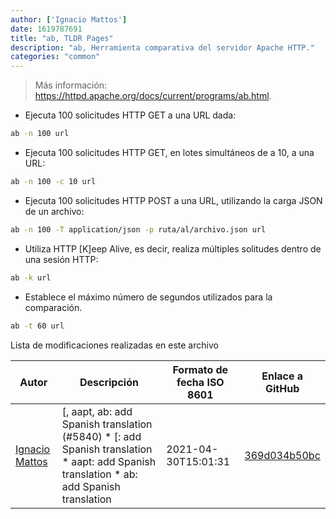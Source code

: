 ```yaml
---
author: ['Ignacio Mattos']
date: 1619787691
title: "ab, TLDR Pages"
description: "ab, Herramienta comparativa del servidor Apache HTTP."
categories: "common"
---
```

> Más información: <https://httpd.apache.org/docs/current/programs/ab.html>.

- Ejecuta 100 solicitudes HTTP GET a una URL dada:

```bash
ab -n 100 url
```

- Ejecuta 100 solicitudes HTTP GET, en lotes simultáneos de a 10, a una URL:

```bash
ab -n 100 -c 10 url
```

- Ejecuta 100 solicitudes HTTP POST a una URL, utilizando la carga JSON de un archivo:

```bash
ab -n 100 -T application/json -p ruta/al/archivo.json url
```

- Utiliza HTTP [K]eep Alive, es decir, realiza múltiples solitudes dentro de una sesión HTTP:

```bash
ab -k url
```

- Establece el máximo número de segundos utilizados para la comparación.

```bash
ab -t 60 url
```
Lista de modificaciones realizadas en este archivo


Autor | Descripción | Formato de fecha ISO 8601 | Enlace a GitHub
------|-----|-----|-----
[Ignacio Mattos](mailto:69126302+Nacho-source@users.noreply.github.com) | [, aapt, ab: add Spanish translation (#5840) * [: add Spanish translation * aapt: add Spanish translation * ab: add Spanish translation | 2021-04-30T15:01:31 | [369d034b50bc](https://github.com/tldr-pages/tldr/commit/369d034b50bc5bd86abd6de6834ca5983a3eb1c2)

